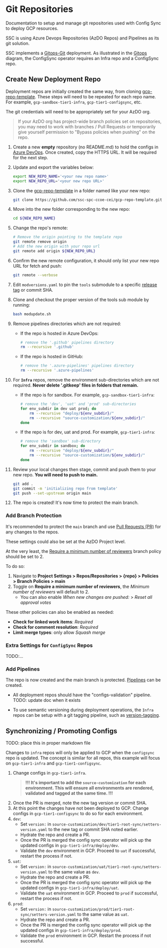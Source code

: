 # Git Repositories
Documentation to setup and manage git repositories used with Config Sync to deploy GCP resources.

SSC is using Azure Devops Repositories (AzDO Repos) and Pipelines as its git solution.

SSC implements a [Gitops-Git](https://github.com/GoogleCloudPlatform/pubsec-declarative-toolkit/tree/main/solutions/landing-zone-v2#gitops---git) deployment.
As illustrated in the [Gitops](../Architecture/Repository%20Structure.md#Gitops) diagram, the ConfigSync operator requires an Infra repo and a ConfigSync repo.

## Create New Deployment Repo
Deployment repos are initially created the same way, from cloning [gcp-repo-template](https://github.com/ssc-spc-ccoe-cei/gcp-repo-template.git).  These steps will need to be repeated for each repo name.  For example, `gcp-sandbox-tier1-infra`, `gcp-tier1-configsync`, etc.

The git credentials will need to be appropriately set for your AzDO org.

> If your AzDO org has project-wide branch policies set on repositories, you may need to work with branches / Pull Requests or temporarily give yourself permission to "Bypass policies when pushing" on the repo.

1. Create a new **empty** repository (no README.md) to hold the configs in [Azure DevOps](https://docs.microsoft.com/en-us/azure/devops/repos/git/create-new-repo?view=azure-devops).  Once created, copy the HTTPS URL.  It will be required for the next step.

1. Update and export the variables below:
    ```bash
    export NEW_REPO_NAME='<your new repo name>'
    export NEW_REPO_URL='<your new repo URL>'
    ```

1. Clone the [gcp-repo-template](https://github.com/ssc-spc-ccoe-cei/gcp-repo-template.git) in a folder named like your new repo:

    ```bash
    git clone https://github.com/ssc-spc-ccoe-cei/gcp-repo-template.git ${NEW_REPO_NAME}
    ```
1. Move into the new folder corresponding to the new repo:
    ```bash
    cd ${NEW_REPO_NAME}
    ```
1. Change the repo's remote:
    ```bash
    # Remove the origin pointing to the template repo
    git remote remove origin
    # Add the new origin with your repo url
    git remote add origin ${NEW_REPO_URL}
    ```
1. Confirm the new remote configuration, it should only list your new repo URL for fetch and push:
    ```bash
    git remote --verbose
    ```
1. Edit `modversions.yaml` to pin the `tools` submodule to a specific [release tag](https://github.com/ssc-spc-ccoe-cei/gcp-tools/releases) or commit SHA.
1. Clone and checkout the proper version of the tools sub module by running:
    ```bash
    bash modupdate.sh
    ```
1. Remove pipelines directories which are not required:
    - If the repo is hosted in Azure DevOps:
        ```bash
        # remove the '.github' pipelines directory
        rm --recursive '.github'
        ```
    - If the repo is hosted in GitHub:
        ```bash
        # remove the '.azure-pipelines' pipelines directory
        rm --recursive '.azure-pipelines'
        ```
1. For **`Infra`** repos, remove the environment sub-directories which are not required. **Never delete '.gitkeep' files in folders that remain.**
    - If the repo is for sandbox. For example, `gcp-sandbox-tier1-infra`:
        ```bash
        # remove the 'dev', 'uat' and 'prod' sub-directories
        for env_subdir in dev uat prod; do
            rm --recursive "deploy/${env_subdir}/"
            rm --recursive "source-customization/${env_subdir}/"
        done
        ```
    - If the repo is for dev, uat and prod. For example, `gcp-tier1-infra`:
        ```bash
        # remove the 'sandbox' sub-directory
        for env_subdir in sandbox; do
            rm --recursive "deploy/${env_subdir}/"
            rm --recursive "source-customization/${env_subdir}/"
        done
        ```
1. Review your local changes then stage, commit and push them to your new repo.  **You will need to push to main.**
    ```bash
    git add .
    git commit -m 'initializing repo from template'
    git push --set-upstream origin main
    ```
1. The repo is created! It's now time to protect the main branch.

### Add Branch Protection
It's recommended to protect the `main` branch and use [Pull Requests (PR)](https://learn.microsoft.com/en-us/azure/devops/repos/git/pull-requests?view=azure-devops&tabs=browser) for any changes to the repos.

These settings could also be set at the AzDO Project level.

At the very least, the [Require a minimum number of reviewers](https://learn.microsoft.com/en-us/azure/devops/repos/git/branch-policies?view=azure-devops&tabs=browser#require_reviewers) branch policy should be set to 2.

To do so:
1. Navigate to **Project Settings > Repos/Repositories > {repo} > Policies > Branch Policies > main**
1. Toggle on **Require a minimum number of reviewers**, the *Minimum number of reviewers* will default to 2.
    - You can also enable *When new changes are pushed:* > *Reset all approval votes*

These other policies can also be enabled as needed:
- **Check for linked work items**: *Required*
- **Check for comment resolution**: *Required*
- **Limit merge types**: only allow *Squash merge*

### Extra Settings for `ConfigSync` Repos
TODO:...

### Add Pipelines
The repo is now created and the main branch is protected.  [Pipelines](./Pipelines.md) can be created.

- All deployment repos should have the "configs-validation" pipeline.  TODO: update doc when it exists

- To use semantic versioning during deployment operations, the `Infra` repos can be setup with a git tagging pipeline, such as [version-tagging](https://github.com/ssc-spc-ccoe-cei/gcp-tools/tree/main/pipeline-samples/version-tagging).

## Synchronizing / Promoting Configs
TODO: place this in proper markdown file

Changes to `infra` repos will only be applied to GCP when the `configsync` repo is updated.  The concept is similar for all repos, this example will focus on `gcp-tier1-infra` and `gcp-tier1-configsync`.

1. Change configs in `gcp-tier1-infra`.
    > **!!! It's important to add the `source-customization` for each environment.  This will ensure all environments are rendered, validated and tagged at the same time. !!!**
1. Once the PR is merged, note the new tag version or commit SHA.
1. At this point the changes have not been deployed to GCP. Change configs in `gcp-tier1-configsync` to do so for each environment.
1. `dev`:
    - Set `version:` in `source-customization/dev/tier1-root-sync/setters-version.yaml` to the new tag or commit SHA noted earlier.
    - Hydrate the repo and create a PR.
    - Once the PR is merged the config sync operator will pick up the updated configs in `gcp-tier1-infra/deploy/dev`.
    - Validate the `dev` environment in GCP.  Proceed to `uat` if successful, restart the process if not.
1. `uat`:
    - Set `version:` in `source-customization/uat/tier1-root-sync/setters-version.yaml` to the same value as `dev`.
    - Hydrate the repo and create a PR.
    - Once the PR is merged the config sync operator will pick up the updated configs in `gcp-tier1-infra/deploy/uat`.
    - Validate the `uat` environment in GCP.  Proceed to `prod` if successful, restart the process if not.
1. `prod`:
    - Set `version:` in `source-customization/prod/tier1-root-sync/setters-version.yaml` to the same value as `uat`.
    - Hydrate the repo and create a PR.
    - Once the PR is merged the config sync operator will pick up the updated configs in `gcp-tier1-infra/deploy/prod`.
    - Validate the `prod` environment in GCP.  Restart the process if not successful.